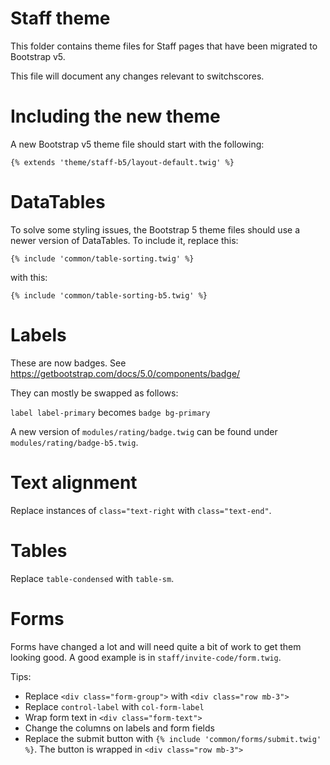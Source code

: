 # Staff theme

This folder contains theme files for Staff pages that have been migrated to Bootstrap v5.

This file will document any changes relevant to switchscores.

# Including the new theme

A new Bootstrap v5 theme file should start with the following:

`{% extends 'theme/staff-b5/layout-default.twig' %}`

# DataTables

To solve some styling issues, the Bootstrap 5 theme files should use a
newer version of DataTables. To include it, replace this:

`{% include 'common/table-sorting.twig' %}`

with this:

`{% include 'common/table-sorting-b5.twig' %}`

# Labels

These are now badges. See https://getbootstrap.com/docs/5.0/components/badge/

They can mostly be swapped as follows:

`label label-primary` becomes `badge bg-primary`

A new version of `modules/rating/badge.twig` can be found under `modules/rating/badge-b5.twig`.

# Text alignment

Replace instances of `class="text-right` with `class="text-end"`.

# Tables

Replace `table-condensed` with `table-sm`.

# Forms

Forms have changed a lot and will need quite a bit of work to get them
looking good. A good example is in `staff/invite-code/form.twig`.

Tips:

* Replace `<div class="form-group">` with `<div class="row mb-3">`
* Replace `control-label` with `col-form-label`
* Wrap form text in `<div class="form-text">`
* Change the columns on labels and form fields
* Replace the submit button with `{% include 'common/forms/submit.twig' %}`. The button is wrapped in `<div class="row mb-3">`


